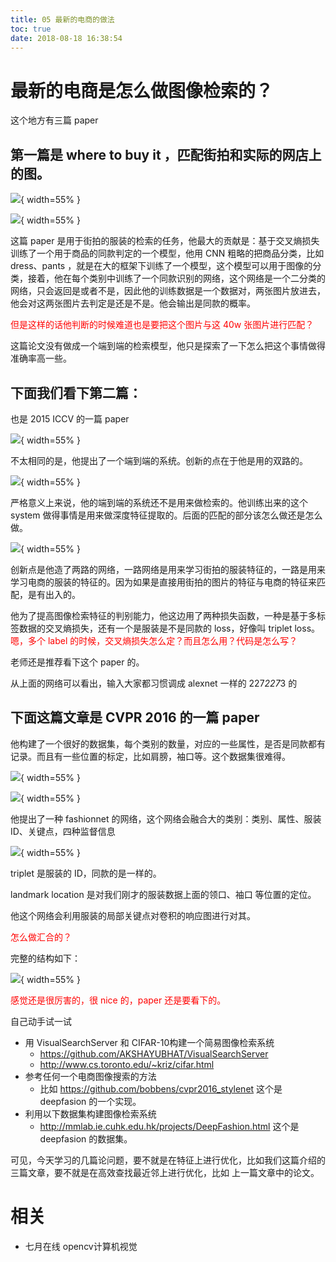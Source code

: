 ```yaml
---
title: 05 最新的电商的做法
toc: true
date: 2018-08-18 16:38:54
---
```




# 最新的电商是怎么做图像检索的？

这个地方有三篇 paper

## 第一篇是 where to buy it ，匹配街拍和实际的网店上的图。

![](http://images.iterate.site/blog/image/180814/BCc9mhKGj0.png?imageslim){ width=55% }


![](http://images.iterate.site/blog/image/180814/k0gHC153Ih.png?imageslim){ width=55% }


这篇 paper 是用于街拍的服装的检索的任务，他最大的贡献是：基于交叉熵损失训练了一个用于商品的同款判定的一个模型，他用 CNN 粗略的把商品分类，比如 dress、pants ，就是在大的框架下训练了一个模型，这个模型可以用于图像的分类，接着，他在每个类别中训练了一个同款识别的网络，这个网络是一个二分类的网络，只会返回是或者不是，因此他的训练数据是一个数据对，两张图片放进去，他会对这两张图片去判定是还是不是。他会输出是同款的概率。

<span style="color:red;">但是这样的话他判断的时候难道也是要把这个图片与这 40w 张图片进行匹配？</span>

这篇论文没有做成一个端到端的检索模型，他只是探索了一下怎么把这个事情做得准确率高一些。



## 下面我们看下第二篇：

也是 2015 ICCV 的一篇 paper

![](http://images.iterate.site/blog/image/180814/D1lIB3igcj.png?imageslim){ width=55% }


不太相同的是，他提出了一个端到端的系统。创新的点在于他是用的双路的。


![](http://images.iterate.site/blog/image/180814/AigkI6b6C4.png?imageslim){ width=55% }


严格意义上来说，他的端到端的系统还不是用来做检索的。他训练出来的这个 system 做得事情是用来做深度特征提取的。后面的匹配的部分该怎么做还是怎么做。

![](http://images.iterate.site/blog/image/180814/gLjDl2bbLE.png?imageslim){ width=55% }

创新点是他造了两路的网络，一路网络是用来学习街拍的服装特征的，一路是用来学习电商的服装的特征的。因为如果是直接用街拍的图片的特征与电商的特征来匹配，是有出入的。

他为了提高图像检索特征的判别能力，他这边用了两种损失函数，一种是基于多标签数据的交叉熵损失，还有一个是服装是不是同款的 loss，好像叫 triplet loss。<span style="color:red;">嗯，多个 label 的时候，交叉熵损失怎么定？而且怎么用？代码是怎么写？</span>

老师还是推荐看下这个 paper 的。

从上面的网络可以看出，输入大家都习惯调成 alexnet 一样的 227*227*3 的



## 下面这篇文章是 CVPR 2016 的一篇 paper

他构建了一个很好的数据集，每个类别的数量，对应的一些属性，是否是同款都有记录。而且有一些位置的标定，比如肩膀，袖口等。这个数据集很难得。

![](http://images.iterate.site/blog/image/180814/83c3Iel86H.png?imageslim){ width=55% }


![](http://images.iterate.site/blog/image/180814/gg3mcgbbGb.png?imageslim){ width=55% }

他提出了一种 fashionnet 的网络，这个网络会融合大的类别：类别、属性、服装 ID、关键点，四种监督信息

![](http://images.iterate.site/blog/image/180814/GgfHmmCiei.png?imageslim){ width=55% }

triplet 是服装的 ID，同款的是一样的。

landmark location 是对我们刚才的服装数据上面的领口、袖口 等位置的定位。

他这个网络会利用服装的局部关键点对卷积的响应图进行对其。

<span style="color:red;">怎么做汇合的？</span>

完整的结构如下：

![](http://images.iterate.site/blog/image/180814/E31gmdI4Le.png?imageslim){ width=55% }

<span style="color:red;">感觉还是很厉害的，很 nice 的，paper 还是要看下的。</span>




⾃⼰动⼿试⼀试


- ⽤ VisualSearchServer 和 CIFAR-10构建⼀个简易图像检索系统
    - https://github.com/AKSHAYUBHAT/VisualSearchServer
    - http://www.cs.toronto.edu/~kriz/cifar.html
- 参考任何⼀个电商图像搜索的⽅法
    - ⽐如 https://github.com/bobbens/cvpr2016_stylenet 这个是 deepfasion 的一个实现。
- 利⽤以下数据集构建图像检索系统
    - http://mmlab.ie.cuhk.edu.hk/projects/DeepFashion.html 这个是 deepfasion 的数据集。


可见，今天学习的几篇论问题，要不就是在特征上进行优化，比如我们这篇介绍的三篇文章，要不就是在高效查找最近邻上进行优化，比如 上一篇文章中的论文。





# 相关

- 七月在线 opencv计算机视觉

